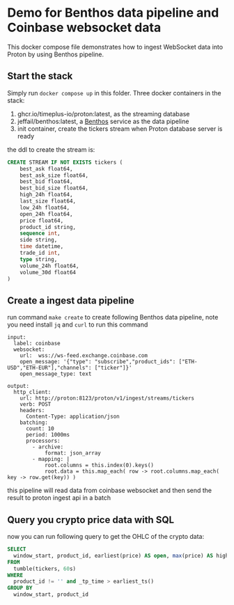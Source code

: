# Demo for Benthos data pipeline and Coinbase websocket data



This docker compose file demonstrates how to ingest WebSocket data into Proton by using Benthos pipeline. 



## Start the stack

Simply run `docker compose up` in this folder. Three docker containers in the stack:

1. ghcr.io/timeplus-io/proton:latest, as the streaming database
2. jeffail/benthos:latest, a [Benthos](https://www.benthos.dev/) service as the data pipeline
3. init container, create the tickers stream when Proton database server is ready

the ddl to create the stream is:

```sql
CREATE STREAM IF NOT EXISTS tickers (
    best_ask float64,
    best_ask_size float64,
    best_bid float64,
    best_bid_size float64,
    high_24h float64,
    last_size float64,
    low_24h float64,
    open_24h float64,
    price float64,
    product_id string,
    sequence int,
    side string,
    time datetime,
    trade_id int,
    type string,
    volume_24h float64,
    volume_30d float64
)
```

## Create a ingest data pipeline

run command `make create` to create following Benthos data pipeline, note you need install `jq` and `curl` to run this command

```
input:
  label: coinbase
  websocket:
    url:  wss://ws-feed.exchange.coinbase.com
    open_message: '{"type": "subscribe","product_ids": ["ETH-USD","ETH-EUR"],"channels": ["ticker"]}'
    open_message_type: text

output:
  http_client:
    url: http://proton:8123/proton/v1/ingest/streams/tickers
    verb: POST
    headers: 
      Content-Type: application/json
    batching:
      count: 10
      period: 1000ms
      processors:
        - archive:
            format: json_array
        - mapping: |
            root.columns = this.index(0).keys()
            root.data = this.map_each( row -> root.columns.map_each( key -> row.get(key)) )

```

this pipeline will read data from coinbase websocket and then send the result to proton ingest api in a batch


## Query you crypto price data with SQL

now you can run following query to get the OHLC of the crypto data:

```sql
SELECT
  window_start, product_id, earliest(price) AS open, max(price) AS high, min(price) AS low, latest(price) AS close
FROM
  tumble(tickers, 60s)
WHERE
  product_id != '' and _tp_time > earliest_ts()
GROUP BY
  window_start, product_id
```


